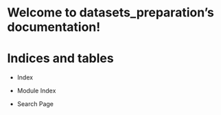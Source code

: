 <!-- datasets_preparation documentation master file, created by
sphinx-quickstart on Sun Jan  2 12:02:27 2022.
You can adapt this file completely to your liking, but it should at least
contain the root `toctree` directive. -->
# Welcome to datasets_preparation’s documentation!

# Indices and tables


* Index


* Module Index


* Search Page
